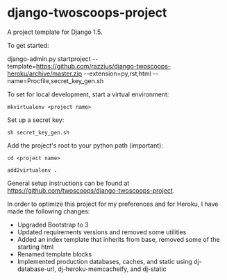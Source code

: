 # django-twoscoops-project

A project template for Django 1.5.

To get started:

django-admin.py startproject --template=https://github.com/razzius/django-twoscoops-heroku/archive/master.zip --extension=py,rst,html --name=Procfile,secret_key_gen.sh <project name>

To set for local development, start a virtual environment:

    mkvirtualenv <project name>

Set up a secret key:

    sh secret_key_gen.sh

Add the project's root to your python path (important):

    cd <project name>

    add2virtualenv .


General setup instructions can be found at https://github.com/twoscoops/django-twoscoops-project.

In order to optimize this project for my preferences and for Heroku, I have made the following changes:

- Upgraded Bootstrap to 3
- Updated requirements versions and removed some utilities
- Added an index template that inherits from base, removed some of the starting html
- Renamed template blocks
- Implemented production databases, caches, and static using dj-database-url, dj-heroku-memcacheify, and dj-static
